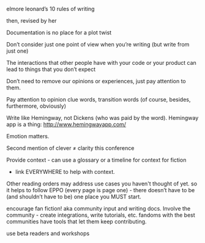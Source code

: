 elmore leonard’s 10 rules of writing

then, revised by her

Documentation is no place for a plot twist

Don’t consider just one point of view when you’re writing (but write from just one)

The interactions that other people have with your code or your product can lead to things that you don’t expect

Don’t need to remove our opinions or experiences, just pay attention to them.

Pay attention to opinion clue words, transition words (of course, besides, furthermore, obviously)

Write like Hemingway, not Dickens (who was paid by the word). Hemingway app is a thing: http://www.hemingwayapp.com/

Emotion matters.

Second mention of clever ≠ clarity this conference

Provide context - can use a glossary or a timeline for context for fiction

- link EVERYWHERE to help with context.

Other reading orders may address use cases you haven't thought of yet. so it helps to follow EPPO (every page is page one) - there doesn’t have to be (and shouldn’t have to be) one place you MUST start.

encourage fan fiction! aka community input and writing docs. Involve the community - create integrations, write tutorials, etc.
fandoms with the best communities have tools that let them keep contributing.

use beta readers and workshops

